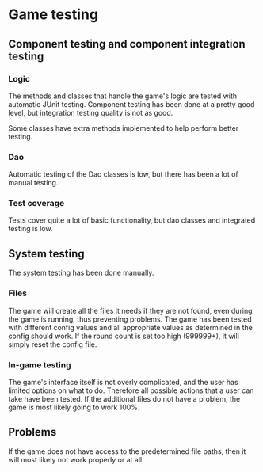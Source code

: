 # Game testing

## Component testing and component integration testing

### Logic

The methods and classes that handle the game's logic are tested with automatic JUnit testing.
Component testing has been done at a pretty good level, but integration testing quality is not as good.

Some classes have extra methods implemented to help perform better testing.

### Dao

Automatic testing of the Dao classes is low, but there has been a lot of manual testing.

### Test coverage

Tests cover quite a lot of basic functionality, but dao classes and integrated testing is low.

## System testing

The system testing has been done manually.

### Files

The game will create all the files it needs if they are not found, even during the game is running, thus preventing problems.
The game has been tested with different config values and all appropriate values as determined in the config should work. If the round count is set too high (999999+), it will simply reset the config file.

### In-game testing

The game's interface itself is not overly complicated, and the user has limited options on what to do.
Therefore all possible actions that a user can take have been tested.
If the additional files do not have a problem, the game is most likely going to work 100%.

## Problems

If the game does not have access to the predetermined file paths, then it will most likely not work properly or at all.
